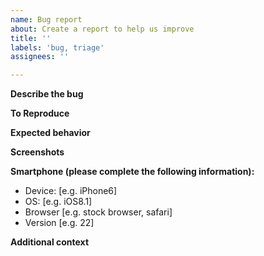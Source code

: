 ```yaml
---
name: Bug report
about: Create a report to help us improve
title: ''
labels: 'bug, triage'
assignees: ''

---
```


**Describe the bug**
<!-- A clear and concise description of what the bug is.-->

**To Reproduce**
<!-- Steps to reproduce the behavior:
1. Go to '...'
2. Click on '....'
3. Scroll down to '....'
4. See error
-->

**Expected behavior**
<!-- A clear and concise description of what you expected to happen.-->

**Screenshots**
<!-- Add screenshots to help explain your problem.-->

**Smartphone (please complete the following information):**
 - Device: [e.g. iPhone6]
 - OS: [e.g. iOS8.1]
 - Browser [e.g. stock browser, safari]
 - Version [e.g. 22]

**Additional context**
<!-- Badges Add any other context about the problem here.-->
